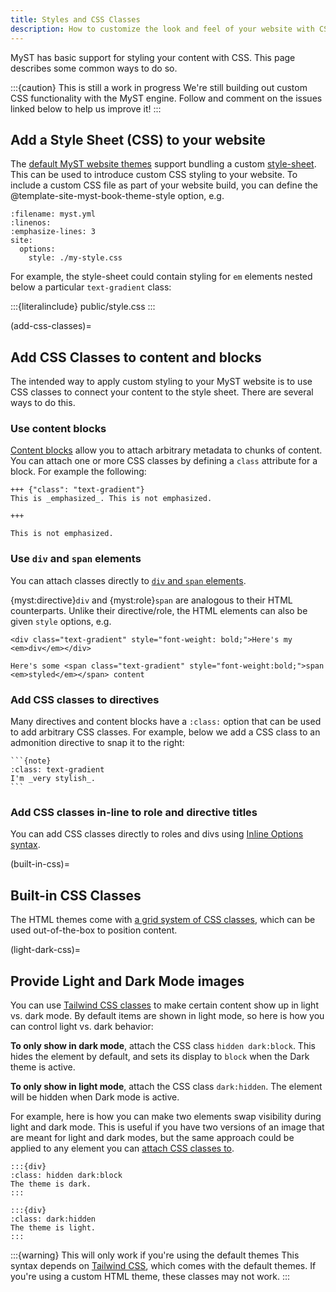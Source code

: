 ```yaml
---
title: Styles and CSS Classes
description: How to customize the look and feel of your website with CSS.
---
```


MyST has basic support for styling your content with CSS.
This page describes some common ways to do so.

:::{caution} This is still a work in progress
We're still building out custom CSS functionality with the MyST engine.
Follow and comment on the issues linked below to help us improve it!
:::

## Add a Style Sheet (CSS) to your website

The [default MyST website themes](#default-web-themes) support bundling a custom [style-sheet](https://en.wikipedia.org/wiki/CSS). This can be used to introduce custom CSS styling to your website. To include a custom CSS file as part of your website build, you can define the @template-site-myst-book-theme-style option, e.g.

```{code} yaml
:filename: myst.yml
:linenos:
:emphasize-lines: 3
site:
  options:
    style: ./my-style.css
```

For example, the style-sheet could contain styling for `em` elements nested below a particular `text-gradient` class:

:::{literalinclude} public/style.css
:::

(add-css-classes)=
## Add CSS Classes to content and blocks

The intended way to apply custom styling to your MyST website is to use CSS classes to connect your content to the style sheet. There are several ways to do this.

### Use content blocks

[Content blocks](../blocks.md) allow you to attach arbitrary metadata to chunks of content.
You can attach one or more CSS classes by defining a `class` attribute for a block.
For example the following:

```{myst}
+++ {"class": "text-gradient"}
This is _emphasized_. This is not emphasized.

+++

This is not emphasized.
```

### Use `div` and `span` elements

You can attach classes directly to [`div` and `span` elements](#div-and-span).

{myst:directive}`div` and {myst:role}`span` are analogous to their HTML counterparts. Unlike their directive/role, the HTML elements can also be given `style` options, e.g.

```{myst}
<div class="text-gradient" style="font-weight: bold;">Here's my <em>div</em></div>

Here's some <span class="text-gradient" style="font-weight:bold;">span <em>styled</em></span> content
```

### Add CSS classes to directives

Many directives and content blocks have a `:class:` option that can be used to add arbitrary CSS classes.
For example, below we add a CSS class to an admonition directive to snap it to the right:

````{myst}
```{note}
:class: text-gradient
I'm _very stylish_.
```
````

### Add CSS classes in-line to role and directive titles

You can add CSS classes directly to roles and divs using [Inline Options syntax](./inline-options.md).

(built-in-css)=
## Built-in CSS Classes

The HTML themes come with [a grid system of CSS classes](https://jupyter-book.github.io/myst-theme/?path=/docs/components-grid-system--docs), which can be used out-of-the-box to position content.

(light-dark-css)=
## Provide Light and Dark Mode images

You can use [Tailwind CSS classes](https://tailwindcss.com/docs/dark-mode) to make certain content show up in light vs. dark mode. By default items are shown in light mode, so here is how you can control light vs. dark behavior:

**To only show in dark mode**, attach the CSS class `hidden dark:block`. This hides the element by default, and sets its display to `block` when the Dark theme is active.

**To only show in light mode**, attach the CSS class `dark:hidden`. The element will be hidden when Dark mode is active.

For example, here is how you can make two elements swap visibility during light and dark mode. This is useful if you have two versions of an image that are meant for light and dark modes, but the same approach could be applied to any element you can [attach CSS classes to](#add-css-classes).

````{myst}
:::{div}
:class: hidden dark:block
The theme is dark.
:::

:::{div}
:class: dark:hidden
The theme is light.
:::
````

:::{warning} This will only work if you're using the default themes
This syntax depends on [Tailwind CSS](https://tailwindcss.com/docs/dark-mode), which comes with the default themes. If you're using a custom HTML theme, these classes may not work.
:::
